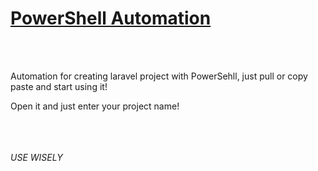 <h1 style="text-decoration:underline;">PowerShell Automation</h1><br><br>
<p>Automation for creating laravel project with PowerSehll, just pull or copy paste and start using it!</p>
<p>Open it and just enter your project name!</p><br><br><br>
<i>USE WISELY</i>

